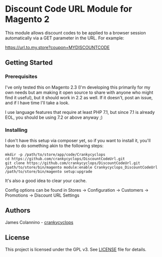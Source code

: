# Discount Code URL Module for Magento 2

This module allows discount codes to be applied to a browser session automatically via a GET parameter in the URL. For example:

https://url.to.my.store?coupon=MYDISCOUNTCODE

## Getting Started

### Prerequisites

I've only tested this on Magento 2.3 (I'm developing this primarily for my own needs but am making it open source to share with anyone who might find it useful), but it should work in 2.2 as well. If it doesn't, post an issue, and if I have time I'll take a look.

I use language features that require at least PHP 7.1, but since 7.1 is already EOL, you should be using 7.2 or above anyway ;)

### Installing

I don't have this setup via composer yet, so if you want to install it, you'll have to do something akin to the following steps:

```
mkdir -p /path/to/store/app/code/Crankycyclops
cd https://github.com/crankycyclops/DiscountCodeUrl.git
git clone https://github.com/crankycyclops/DiscountCodeUrl.git
/path/to/store/bin/magento module:enable Crankycyclops_DiscountCodeUrl
/path/to/store/bin/magento setup:upgrade
```

It's also a good idea to clear your cache.

Config options can be found in Stores -> Configuration -> Customers -> Promotions -> Discount URL Settings

## Authors

James Colannino - [crankycyclops](https://github.com/crankycyclops)

## License

This project is licensed under the GPL v3. See [LICENSE](LICENSE) file for details.

